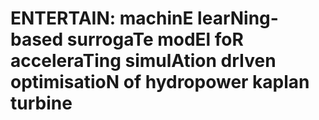 # ENTERTAIN: machinE learNing-based surrogaTe modEl foR acceleraTing simulAtion drIven optimisatioN of hydropower kaplan turbine
